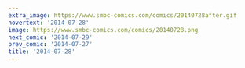 ```yaml
---
extra_image: https://www.smbc-comics.com/comics/20140728after.gif
hovertext: '2014-07-28'
image: https://www.smbc-comics.com/comics/20140728.png
next_comic: '2014-07-29'
prev_comic: '2014-07-27'
title: '2014-07-28'
---
```


